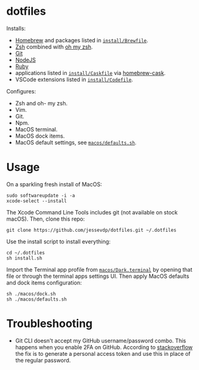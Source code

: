 # dotfiles

Installs:
- [Homebrew](https://brew.sh) and packages listed in [`install/Brewfile`](./install/Brewfile).
- [Zsh](https://www.zsh.org) combined with [oh my zsh](https://ohmyz.sh).
- [Git](https://git-scm.com)
- [NodeJS](https://nodejs.org/)
- [Ruby](https://www.ruby-lang.org/en/)
- applications listed in [`install/Caskfile`](./install/Caskfile) via [homebrew-cask](https://github.com/Homebrew/homebrew-cask).
- VSCode extensions listed in [`install/Codefile`](./install/Codefile).

Configures:
- Zsh and oh- my zsh.
- Vim.
- Git.
- Npm.
- MacOS terminal.
- MacOS dock items.
- MacOS default settings, see [`macos/defaults.sh`](./macos/defaults.sh).

# Usage

On a sparkling fresh install of MacOS:

```
sudo softwareupdate -i -a
xcode-select --install
```

The Xcode Command Line Tools includes git (not available on stock macOS). Then, clone this repo:

```
git clone https://github.com/jessevdp/dotfiles.git ~/.dotfiles
```

Use the install script to install everything:

```
cd ~/.dotfiles
sh install.sh
```

Import the Terminal app profile from [`macos/Dark.terminal`](./macos/Dark.terminal) by opening that file or through the terminal apps settings UI.
Then apply MacOS defaults and dock items configuration:

```
sh ./macos/dock.sh
sh ./macos/defaults.sh
```

# Troubleshooting

* Git CLI doesn't accept my GitHub username/password combo. This happens when you enable 2FA on GitHub. According to [stackoverflow](https://stackoverflow.com/questions/29297154/github-invalid-username-or-password) the fix is to generate a personal access token and use this in place of the regular password.